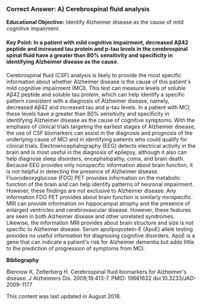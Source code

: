 
### Correct Answer: A) Cerebrospinal fluid analysis 

**Educational Objective:** Identify Alzheimer disease as the cause of mild cognitive impairment.

#### **Key Point:** In a patient with mild cognitive impairment, decreased Aβ42 peptide and increased tau protein and p-tau levels in the cerebrospinal spinal fluid have a greater than 80% sensitivity and specificity in identifying Alzheimer disease as the cause.

Cerebrospinal fluid (CSF) analysis is likely to provide the most specific information about whether Alzheimer disease is the cause of this patient's mild cognitive impairment (MCI). This test can measure levels of soluble Aβ42 peptide and soluble tau protein, which can help identify a specific pattern consistent with a diagnosis of Alzheimer disease, namely, decreased Aβ42 and increased tau and p-tau levels. In a patient with MCI, these levels have a greater than 80% sensitivity and specificity in identifying Alzheimer disease as the cause of cognitive symptoms. With the emphasis of clinical trials targeting the earliest stages of Alzheimer disease, the use of CSF biomarkers can assist in the diagnosis and prognosis of the underlying cause of MCI and in identifying patients who could qualify for clinical trials.
Electroencephalography (EEG) detects electrical activity in the brain and is most useful in the diagnosis of epilepsy, although it also can help diagnose sleep disorders, encephalopathy, coma, and brain death. Because EEG provides only nonspecific information about brain function, it is not helpful in detecting the presence of Alzheimer disease.
Fluorodeoxyglucose (FDG) PET provides information on the metabolic function of the brain and can help identify patterns of neuronal impairment. However, these findings are not exclusive to Alzheimer disease. Any information FDG PET provides about brain function is similarly nonspecific.
MRI can provide information on hippocampal atrophy and the presence of enlarged ventricles and cerebrovascular disease. However, these features are seen in both Alzheimer disease and other unrelated syndromes. Likewise, the information MRI provides about brain structure and size is not specific to Alzheimer disease.
Serum apolipoprotein-E (ApoE) allele testing provides no useful information for diagnosing cognitive disorders. ApoE is a gene that can indicate a patient's risk for Alzheimer dementia but adds little to the prediction of progression of symptoms from MCI.

**Bibliography**

Blennow K, Zetterberg H. Cerebrospinal fluid biomarkers for Alzheimer's disease. J Alzheimers Dis. 2009;18:413-7. PMID: 19661632 doi:10.3233/JAD-2009-1177

This content was last updated in August 2018.